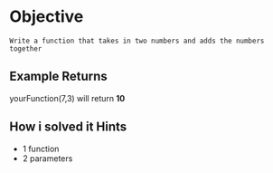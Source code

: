 # Objective

    Write a function that takes in two numbers and adds the numbers together

## Example Returns

yourFunction(7,3) will return **10**

## How i solved it Hints

* 1 function
* 2 parameters
